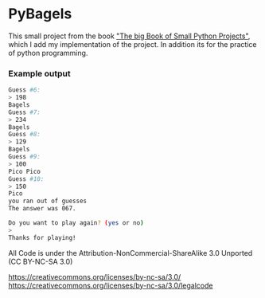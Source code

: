 # PyBagels

This small project from the book ["The big Book of Small Python Projects"](https://inventwithpython.com/bigbookpython/), which I add my implementation of the project.
In addition its for the practice of python programming. 

### Example output
```bash
Guess #6: 
> 198
Bagels
Guess #7: 
> 234
Bagels
Guess #8: 
> 129
Bagels
Guess #9: 
> 100
Pico Pico
Guess #10: 
> 150
Pico
you ran out of guesses
The answer was 067.

Do you want to play again? (yes or no)
>
Thanks for playing!

```

All Code is under the Attribution-NonCommercial-ShareAlike 3.0 Unported (CC BY-NC-SA 3.0) 

https://creativecommons.org/licenses/by-nc-sa/3.0/
https://creativecommons.org/licenses/by-nc-sa/3.0/legalcode
